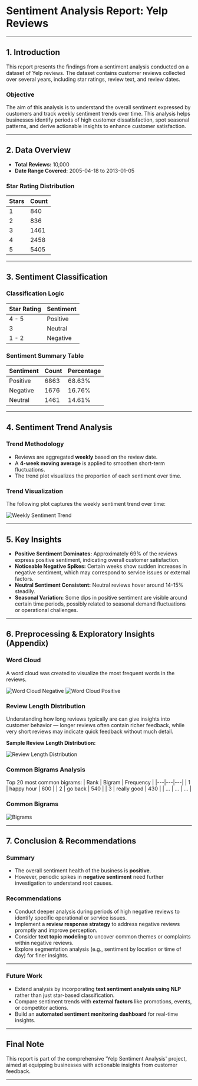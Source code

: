 # Sentiment Analysis Report: Yelp Reviews

---

## 1. Introduction

This report presents the findings from a sentiment analysis conducted on a dataset of Yelp reviews. The dataset contains customer reviews collected over several years, including star ratings, review text, and review dates.

### Objective

The aim of this analysis is to understand the overall sentiment expressed by customers and track weekly sentiment trends over time. This analysis helps businesses identify periods of high customer dissatisfaction, spot seasonal patterns, and derive actionable insights to enhance customer satisfaction.

---

## 2. Data Overview

- **Total Reviews:** 10,000
- **Date Range Covered:** 2005-04-18 to 2013-01-05

### Star Rating Distribution

| Stars | Count |
|---|---|
| 1 | 840 |
| 2 | 836 |
| 3 | 1461 |
| 4 | 2458 |
| 5 | 5405 |

---

## 3. Sentiment Classification

### Classification Logic

| Star Rating | Sentiment |
|---|---|
| 4 - 5 | Positive |
| 3 | Neutral |
| 1 - 2 | Negative |

### Sentiment Summary Table

| Sentiment | Count | Percentage |
|---|---|---|
| Positive | 6863 | 68.63% |
| Negative | 1676 | 16.76% |
| Neutral | 1461 | 14.61% |

---

## 4. Sentiment Trend Analysis

### Trend Methodology

- Reviews are aggregated **weekly** based on the review date.
- A **4-week moving average** is applied to smoothen short-term fluctuations.
- The trend plot visualizes the proportion of each sentiment over time.

### Trend Visualization

The following plot captures the weekly sentiment trend over time:

![Weekly Sentiment Trend](images/sentiment_trend_plot.png)

---

## 5. Key Insights

- **Positive Sentiment Dominates:** Approximately 69% of the reviews express positive sentiment, indicating overall customer satisfaction.
- **Noticeable Negative Spikes:** Certain weeks show sudden increases in negative sentiment, which may correspond to service issues or external factors.
- **Neutral Sentiment Consistent:** Neutral reviews hover around 14-15% steadily.
- **Seasonal Variation:** Some dips in positive sentiment are visible around certain time periods, possibly related to seasonal demand fluctuations or operational challenges.

---

## 6. Preprocessing & Exploratory Insights (Appendix)

### Word Cloud

A word cloud was created to visualize the most frequent words in the reviews.

![Word Cloud Negative](images/wordcloud_Negative.png)
![Word Cloud Positive](/images/wordcloud_Positive.png)

### Review Length Distribution

Understanding how long reviews typically are can give insights into customer behavior — longer reviews often contain richer feedback, while very short reviews may indicate quick feedback without much detail.

**Sample Review Length Distribution:**

![Review Length Distribution](images/review_length_distribution.png)

### Common Bigrams Analysis
Top 20 most common bigrams:
| Rank | Bigram | Frequency |
|---|---|---|
| 1 | happy hour | 600 |
| 2 | go back | 540 |
| 3 | really good | 430 |
| ... | ... | ... |

### Common Bigrams

![Bigrams](images/common_bigrams.png)

---

## 7. Conclusion & Recommendations

### Summary

- The overall sentiment health of the business is **positive**.
- However, periodic spikes in **negative sentiment** need further investigation to understand root causes.

### Recommendations

- Conduct deeper analysis during periods of high negative reviews to identify specific operational or service issues.
- Implement a **review response strategy** to address negative reviews promptly and improve perception.
- Consider **text topic modeling** to uncover common themes or complaints within negative reviews.
- Explore segmentation analysis (e.g., sentiment by location or time of day) for finer insights.

---

### Future Work

- Extend analysis by incorporating **text sentiment analysis using NLP** rather than just star-based classification.
- Compare sentiment trends with **external factors** like promotions, events, or competitor actions.
- Build an **automated sentiment monitoring dashboard** for real-time insights.

---

## Final Note

This report is part of the comprehensive 'Yelp Sentiment Analysis' project, aimed at equipping businesses with actionable insights from customer feedback.

---

